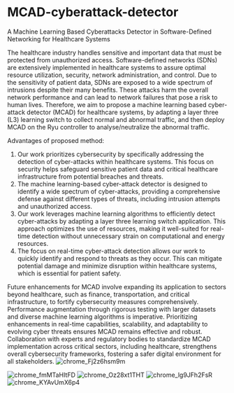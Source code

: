 # MCAD-cyberattack-detector
A Machine Learning Based Cyberattacks Detector in Software-Defined Networking for Healthcare Systems

The healthcare industry handles sensitive and important data that must be protected from unauthorized access. Software-defined networks (SDNs) are extensively implemented in healthcare systems to assure optimal resource utilization, security, network administration, and control. Due to the sensitivity of patient data, SDNs are exposed to a wide spectrum of intrusions despite their many benefits. These attacks harm the overall network performance and can lead to network failures that pose a risk to human lives. Therefore, we aim to propose a machine learning based cyber-attack detector (MCAD) for healthcare systems, by adapting a layer three (L3) learning switch to collect normal and abnormal traffic, and then deploy MCAD on the Ryu controller to analyse/neutralize the abnormal traffic.

Advantages of proposed method:
1.	Our work prioritizes cybersecurity by specifically addressing the detection of cyber-attacks within healthcare systems. This focus on security helps safeguard sensitive patient data and critical healthcare infrastructure from potential breaches and threats. 
2.	The machine learning-based cyber-attack detector is designed to identify a wide spectrum of cyber-attacks, providing a comprehensive defense against different types of threats, including intrusion attempts and unauthorized access.
3.	Our work leverages machine learning algorithms to efficiently detect cyber-attacks by adapting a layer three learning switch application. This approach optimizes the use of resources, making it well-suited for real-time detection without unnecessary strain on computational and energy resources.
4.	The focus on real-time cyber-attack detection allows our work to quickly identify and respond to threats as they occur. This can mitigate potential damage and minimize disruption within healthcare systems, which is essential for patient safety. 

Future enhancements for MCAD involve expanding its application to sectors beyond healthcare, such as finance, transportation, and critical infrastructure, to fortify cybersecurity measures comprehensively. Performance augmentation through rigorous testing with larger datasets and diverse machine learning algorithms is imperative. Prioritizing enhancements in real-time capabilities, scalability, and adaptability to evolving cyber threats ensures MCAD remains effective and robust. Collaboration with experts and regulatory bodies to standardize MCAD implementation across critical sectors, including healthcare, strengthens overall cybersecurity frameworks, fostering a safer digital environment for all stakeholders.
![chrome_Fj2z6hsm9m](https://github.com/user-attachments/assets/32a4a687-cfd7-4e83-998b-4f79ad6651b5)

![chrome_fmMTaHItFD](https://github.com/user-attachments/assets/cff18d83-ea1e-423a-baf0-16971ccc1076)
![chrome_Oz28xt1THT](https://github.com/user-attachments/assets/ce007736-20bb-42fa-afaa-c94a46703357)
![chrome_lg9JFh2FsR](https://github.com/user-attachments/assets/f6dc26d2-38f5-496d-bcd1-63495e0fb80c)
![chrome_KYAvUmX6p4](https://github.com/user-attachments/assets/af87feb2-77b2-4245-ae76-fe1e056cb984)
